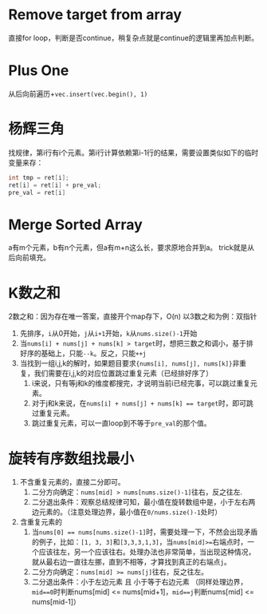 # Remove target from array
直接for loop，判断是否continue，稍复杂点就是continue的逻辑里再加点判断。
# Plus One
从后向前遍历+`vec.insert(vec.begin(), 1)`
# 杨辉三角
找规律，第i行有i个元素。第i行计算依赖第i-1行的结果，需要设置类似如下的临时变量来存：
```c++
int tmp = ret[i];
ret[i] = ret[i] + pre_val;
pre_val = ret[i]
```
# Merge Sorted Array
a有m个元素，b有n个元素，但a有m+n这么长，要求原地合并到a。
trick就是从后向前填充。
# K数之和
2数之和：因为存在唯一答案，直接开个map存下，O(n)
以3数之和为例：双指针

1. 先排序，`i`从0开始，`j`从`i+1`开始，`k`从`nums.size()-1`开始
2. 当`nums[i] + nums[j] + nums[k] > target`时，想把三数之和调小，基于排好序的基础上，只能`--k`。反之，只能`++j`
3. 当找到一组i,j,k的解时，如果题目要求`{nums[i], nums[j], nums[k]}`非重复，我们需要在i,j,k的对应位置跳过重复元素（已经排好序了）
    1. i来说，只有等j和k的维度都搜完，才说明当前i已经完事，可以跳过重复元素。
    2. 对于j和k来说，在`nums[i] + nums[j] + nums[k] == target`时，即可跳过重复元素。
    3. 跳过重复元素，可以一直loop到不等于`pre_val`的那个值。

# 旋转有序数组找最小
1. 不含重复元素的，直接二分即可。
    1. 二分方向确定：`nums[mid] > nums[nums.size()-1]`往右，反之往左.
    2. 二分退出条件：观察总结规律可知，最小值在旋转数组中是，小于左右两边元素的。（注意处理边界，最小值在`0/nums.size()-1`处时）
2. 含重复元素的
    1. 当`nums[0] == nums[nums.size()-1]`时，需要处理一下，不然会出现矛盾的例子，比如：`[1, 3, 3]`和`[3,3,3,1,3]`，当`nums[mid]>=`右端点时，一个应该往左，另一个应该往右。处理办法也非常简单，当出现这种情况，就从最右边一直往左挪，直到不相等，才算找到真正的右端点`j`。
    2. 二分方向确定：`nums[mid] >= nums[j]`往右，反之往左。
    3. 二分退出条件：小于左边元素 且 小于等于右边元素 （同样处理边界，`mid==0`时判断nums[mid] <= nums[mid+1]，`mid==j`判断nums[mid] <= nums[mid-1]）

